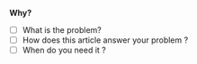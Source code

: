 **Why?**
- [ ] What is the problem?
- [ ] How does this article answer your problem ?
- [ ] When do you need it ?
